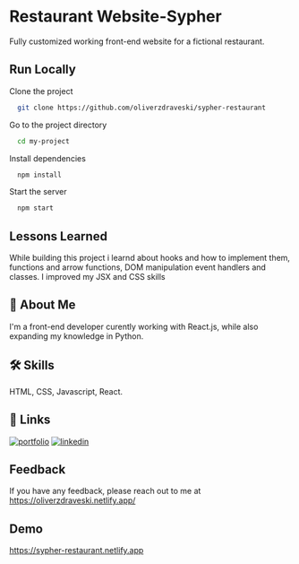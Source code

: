 
# Restaurant Website-Sypher
Fully customized working front-end website for a fictional restaurant.


## Run Locally

Clone the project

```bash
  git clone https://github.com/oliverzdraveski/sypher-restaurant
```

Go to the project directory

```bash
  cd my-project
```

Install dependencies

```bash
  npm install
```

Start the server

```bash
  npm start
```


## Lessons Learned

While building this project i learnd about hooks and how to implement them, functions and arrow functions, DOM manipulation event handlers and classes.
I improved my JSX and CSS skills


## 🚀 About Me
I'm a front-end developer curently working with React.js, while also expanding my knowledge in Python.


## 🛠 Skills
HTML, CSS, Javascript, React.


## 🔗 Links
[![portfolio](https://img.shields.io/badge/my_portfolio-000?style=for-the-badge&logo=ko-fi&logoColor=white)](https://oliverzdraveski.netlify.app/)
[![linkedin](https://img.shields.io/badge/linkedin-0A66C2?style=for-the-badge&logo=linkedin&logoColor=white)](https://www.linkedin.com/in/oliver-zdraveski/)



## Feedback

If you have any feedback, please reach out to me at https://oliverzdraveski.netlify.app/


## Demo

https://sypher-restaurant.netlify.app


